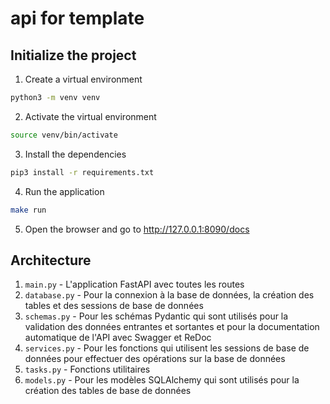 # api for template

## Initialize the project

1. Create a virtual environment

```bash
python3 -m venv venv
```

2. Activate the virtual environment

```bash
source venv/bin/activate
```

3. Install the dependencies

```bash
pip3 install -r requirements.txt
```

4. Run the application

```bash
make run
```

5. Open the browser and go to http://127.0.0.1:8090/docs

## Architecture

1. `main.py` - L'application FastAPI avec toutes les routes
2. `database.py` - Pour la connexion à la base de données, la création des tables et des sessions de base de données
3. `schemas.py` - Pour les schémas Pydantic qui sont utilisés pour la validation des données entrantes et sortantes et pour la documentation automatique de l'API avec Swagger et ReDoc
4. `services.py` - Pour les fonctions qui utilisent les sessions de base de données pour effectuer des opérations sur la base de données
5. `tasks.py` - Fonctions utilitaires
6. `models.py` - Pour les modèles SQLAlchemy qui sont utilisés pour la création des tables de base de données
